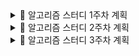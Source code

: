 <details>
<summary>📅 알고리즘 스터디 1주차 계획</summary>

## ✅ 화요일
- [바이러스 검사 - 코드트리](https://www.codetree.ai/ko/frequent-problems/problems/virus-detector/description)
- [최소비용 구하기 - 백준 1916](https://www.acmicpc.net/problem/1916)

## ✅ 목요일
- [특정 거리의 도시 찾기 - 백준 18352](https://www.acmicpc.net/problem/18352)
- [2개의 사탕 - 코드트리](https://www.codetree.ai/ko/frequent-problems/problems/two-candies/description)

## ✅ 월요일
- [정육면체 굴리기 - 코드트리](https://www.codetree.ai/ko/frequent-problems/problems/cube-rounding/description)
- [회의실 배정 - 백준 1931](https://www.acmicpc.net/problem/1931)

</details>
<details>
<summary>📅 알고리즘 스터디 2주차 계획</summary>

## ✅ 화요일
- [롤케이크 자르기 - 프로그래머스 132265](https://school.programmers.co.kr/learn/courses/30/lessons/132265)
- [최댓값 테트로미노 - 코드트리](https://www.codetree.ai/ko/frequent-problems/problems/max-sum-of-tetris-block/description)

## ✅ 목요일
- [마법의 엘리베이터 - 프로그래머스 148653](https://school.programmers.co.kr/learn/courses/30/lessons/148653)
- [2048 게임 - 코드트리](https://www.codetree.ai/ko/frequent-problems/problems/2048-game/description)

## ✅ 월요일
- [택배상자 - 프로그래머스 131704](https://school.programmers.co.kr/learn/courses/30/lessons/131704)
- [외주 수익 최대화 - 코드트리](https://www.codetree.ai/ko/frequent-problems/problems/max-of-outsourcing-profit/description)
- [자율주행 자동차 - 코드트리](https://www.codetree.ai/ko/frequent-problems/problems/autonomous-driving/description)
  
</details>

<details>
<summary>📅 알고리즘 스터디 3주차 계획</summary>

## ✅ 화요일  
- [방화벽 설치하기 - 코드트리](https://www.codetree.ai/ko/frequent-problems/problems/firewall-installation/description)  
- [특정한 최단 경로 - 백준 1504](https://www.acmicpc.net/problem/1504)

## ✅ 목요일  
- [조삼모사 - 코드트리](https://www.codetree.ai/ko/frequent-problems/problems/three-at-dawn-and-four-at-dusk/description)  
- [암호 만들기 - 백준 1759](https://www.acmicpc.net/problem/1759)

## ✅ 월요일  
- [보도블럭 - 코드트리](https://www.codetree.ai/ko/frequent-problems/problems/crosswalk/description)  
- [안전 영역 - 백준 2589](https://www.acmicpc.net/problem/2589)

</details>

